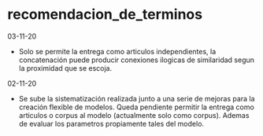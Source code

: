 # recomendacion_de_terminos

03-11-20
- Solo se permite la entrega como articulos independientes, la concatenación puede producir conexiones ilogicas de similaridad segun la proximidad que se escoja. 

02-11-20
- Se sube la sistematización realizada junto a una serie de mejoras para la creación flexible de modelos. Queda pendiente 
permitir la entrega como articulos o corpus al modelo (actualmente solo como corpus). Ademas de evaluar los parametros propiamente tales del modelo.
